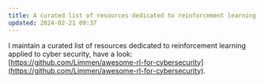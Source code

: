 ```yaml
---
title: A curated list of resources dedicated to reinforcement learning applied to cyber security.
updated: 2024-02-21 09:37
---
```


I maintain a curated list of resources dedicated to reinforcement learning applied to cyber security, have a look: [https://github.com/Limmen/awesome-rl-for-cybersecurity](https://github.com/Limmen/awesome-rl-for-cybersecurity).

